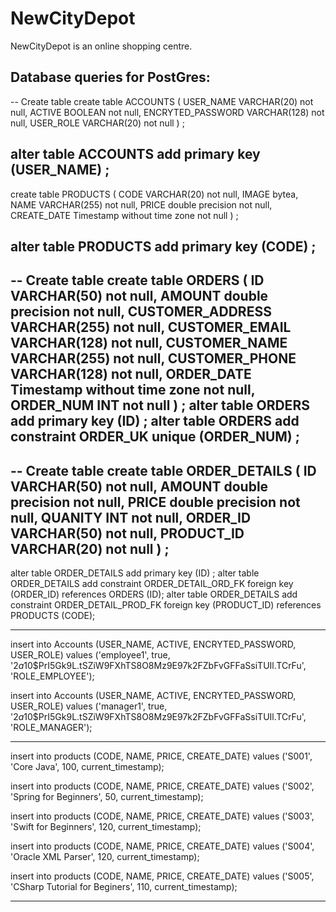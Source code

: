# NewCityDepot
NewCityDepot is an online shopping centre.


Database queries for PostGres:
-----------------------------------------------

-- Create table
create table ACCOUNTS
(
  USER_NAME VARCHAR(20) not null,
  ACTIVE    BOOLEAN not null,
  ENCRYTED_PASSWORD  VARCHAR(128) not null,
  USER_ROLE VARCHAR(20) not null
) ;
 
alter table ACCOUNTS
  add primary key (USER_NAME) ;
---------------------------------------
 
create table PRODUCTS
(
  CODE        VARCHAR(20) not null,
  IMAGE       bytea,
  NAME        VARCHAR(255) not null,
  PRICE       double precision not null,
  CREATE_DATE Timestamp without time zone not null
) ;
 
alter table PRODUCTS
  add primary key (CODE) ;
---------------------------------------
-- Create table
create table ORDERS
(
  ID               VARCHAR(50) not null,
  AMOUNT           double precision not null,
  CUSTOMER_ADDRESS VARCHAR(255) not null,
  CUSTOMER_EMAIL   VARCHAR(128) not null,
  CUSTOMER_NAME    VARCHAR(255) not null,
  CUSTOMER_PHONE   VARCHAR(128) not null,
  ORDER_DATE       Timestamp without time zone not null,
  ORDER_NUM        INT not null
) ;
alter table ORDERS
  add primary key (ID) ;
alter table ORDERS
  add constraint ORDER_UK unique (ORDER_NUM) ;
---------------------------------------
 
-- Create table
create table ORDER_DETAILS
(
  ID         VARCHAR(50) not null,
  AMOUNT     double precision not null,
  PRICE      double precision not null,
  QUANITY    INT not null,
  ORDER_ID   VARCHAR(50) not null,
  PRODUCT_ID VARCHAR(20) not null
) ;
--  
alter table ORDER_DETAILS
  add primary key (ID) ;
alter table ORDER_DETAILS
  add constraint ORDER_DETAIL_ORD_FK foreign key (ORDER_ID)
  references ORDERS (ID);
alter table ORDER_DETAILS
  add constraint ORDER_DETAIL_PROD_FK foreign key (PRODUCT_ID)
  references PRODUCTS (CODE);
 
---------------------------------------  
insert into Accounts (USER_NAME, ACTIVE, ENCRYTED_PASSWORD, USER_ROLE)
values ('employee1', true,
'$2a$10$PrI5Gk9L.tSZiW9FXhTS8O8Mz9E97k2FZbFvGFFaSsiTUIl.TCrFu', 'ROLE_EMPLOYEE');
 
insert into Accounts (USER_NAME, ACTIVE, ENCRYTED_PASSWORD, USER_ROLE)
values ('manager1', true,
'$2a$10$PrI5Gk9L.tSZiW9FXhTS8O8Mz9E97k2FZbFvGFFaSsiTUIl.TCrFu', 'ROLE_MANAGER');
 
----------------
insert into products (CODE, NAME, PRICE, CREATE_DATE)
values ('S001', 'Core Java', 100, current_timestamp);
 
insert into products (CODE, NAME, PRICE, CREATE_DATE)
values ('S002', 'Spring for Beginners', 50, current_timestamp);
 
insert into products (CODE, NAME, PRICE, CREATE_DATE)
values ('S003', 'Swift for Beginners', 120, current_timestamp);
 
insert into products (CODE, NAME, PRICE, CREATE_DATE)
values ('S004', 'Oracle XML Parser', 120, current_timestamp);
 
insert into products (CODE, NAME, PRICE, CREATE_DATE)
values ('S005', 'CSharp Tutorial for Beginers', 110, current_timestamp);

-----------------------------------------------------------------------------------------------------------------
